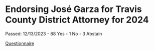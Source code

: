 # Endorsing José Garza for Travis County District Attorney for 2024
Passed: 12/13/2023 - 88 Yes - 1 No - 3 Abstain

[Questionnaire](2023-Austin-DSA-Endorsement-Questionnaire-Responses-Garza-Siegel.pdf)
